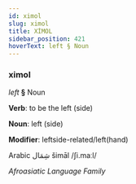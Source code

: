 ```yaml
---
id: ximol
slug: ximol
title: XİMOL
sidebar_position: 421
hoverText: left § Noun
---
```


### ximol

*left* **§** Noun

**Verb**: to be the left (side)

**Noun**: left (side)

**Modifier**: leftside-related/left(hand)

Arabic شِمَال šimāl /ʃi.maːl/

*Afroasiatic Language Family*